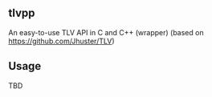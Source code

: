 tlvpp
----

An easy-to-use TLV API in C and C++ (wrapper) (based on https://github.com/Jhuster/TLV)

Usage
----------

TBD
